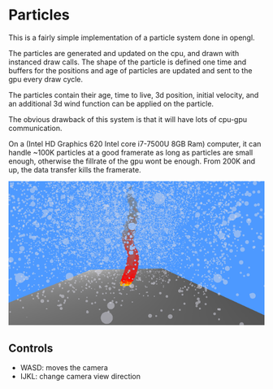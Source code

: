 # Particles

This is a fairly simple implementation of a particle system done in opengl.

The particles are generated and updated on the cpu, and drawn with instanced draw calls. The shape of the particle is defined one time and buffers for the positions and age of particles are updated and sent to the gpu every draw cycle.

The particles contain their age, time to live, 3d position, initial velocity, and an additional 3d wind function can be applied on the particle.

The obvious drawback of this system is that it will have lots of cpu-gpu communication.

On a (Intel HD Graphics 620 Intel core i7-7500U 8GB Ram) computer, it can handle ~100K particles at a good framerate as long as particles are small enough, otherwise the fillrate of the gpu wont be enough. From 200K and up, the data transfer kills the framerate.

![screenshot](../screenshots/particles_example.png)

## Controls

- WASD: moves the camera
- IJKL: change camera view direction
